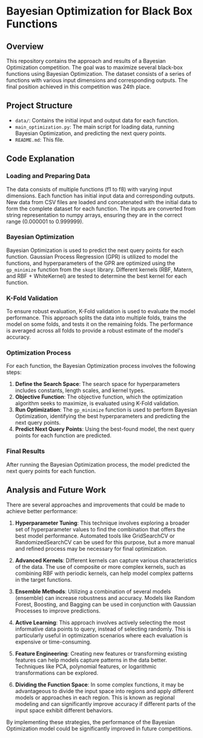 # Bayesian Optimization for Black Box Functions

## Overview

This repository contains the approach and results of a Bayesian Optimization competition. The goal was to maximize several black-box functions using Bayesian Optimization. The dataset consists of a series of functions with various input dimensions and corresponding outputs. The final position achieved in this competition was 24th place.

## Project Structure

- `data/`: Contains the initial input and output data for each function.
- `main_optimization.py`: The main script for loading data, running Bayesian Optimization, and predicting the next query points.
- `README.md`: This file.

## Code Explanation

### Loading and Preparing Data

The data consists of multiple functions (f1 to f8) with varying input dimensions. Each function has initial input data and corresponding outputs. New data from CSV files are loaded and concatenated with the initial data to form the complete dataset for each function. The inputs are converted from string representation to numpy arrays, ensuring they are in the correct range (0.000001 to 0.999999).

### Bayesian Optimization

Bayesian Optimization is used to predict the next query points for each function. Gaussian Process Regression (GPR) is utilized to model the functions, and hyperparameters of the GPR are optimized using the `gp_minimize` function from the `skopt` library. Different kernels (RBF, Matern, and RBF + WhiteKernel) are tested to determine the best kernel for each function.

### K-Fold Validation

To ensure robust evaluation, K-Fold validation is used to evaluate the model performance. This approach splits the data into multiple folds, trains the model on some folds, and tests it on the remaining folds. The performance is averaged across all folds to provide a robust estimate of the model's accuracy.

### Optimization Process

For each function, the Bayesian Optimization process involves the following steps:
1. **Define the Search Space**: The search space for hyperparameters includes constants, length scales, and kernel types.
2. **Objective Function**: The objective function, which the optimization algorithm seeks to maximize, is evaluated using K-Fold validation.
3. **Run Optimization**: The `gp_minimize` function is used to perform Bayesian Optimization, identifying the best hyperparameters and predicting the next query points.
4. **Predict Next Query Points**: Using the best-found model, the next query points for each function are predicted.

### Final Results

After running the Bayesian Optimization process, the model predicted the next query points for each function.

## Analysis and Future Work

There are several approaches and improvements that could be made to achieve better performance:
1. **Hyperparameter Tuning**: This technique involves exploring a broader set of hyperparameter values to find the combination that offers the best model performance. Automated tools like GridSearchCV or RandomizedSearchCV can be used for this purpose, but a more manual and refined process may be necessary for final optimization.

2. **Advanced Kernels**: Different kernels can capture various characteristics of the data. The use of composite or more complex kernels, such as combining RBF with periodic kernels, can help model complex patterns in the target functions.

3. **Ensemble Methods**: Utilizing a combination of several models (ensemble) can increase robustness and accuracy. Models like Random Forest, Boosting, and Bagging can be used in conjunction with Gaussian Processes to improve predictions.

4. **Active Learning**: This approach involves actively selecting the most informative data points to query, instead of selecting randomly. This is particularly useful in optimization scenarios where each evaluation is expensive or time-consuming.

5. **Feature Engineering**: Creating new features or transforming existing features can help models capture patterns in the data better. Techniques like PCA, polynomial features, or logarithmic transformations can be explored.

6. **Dividing the Function Space**: In some complex functions, it may be advantageous to divide the input space into regions and apply different models or approaches in each region. This is known as regional modeling and can significantly improve accuracy if different parts of the input space exhibit different behaviors.


By implementing these strategies, the performance of the Bayesian Optimization model could be significantly improved in future competitions.